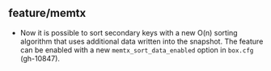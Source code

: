 ## feature/memtx

* Now it is possible to sort secondary keys with a new O(n) sorting
  algorithm that uses additional data written into the snapshot. The
  feature can be enabled with a new `memtx_sort_data_enabled` option
  in `box.cfg` (gh-10847).
